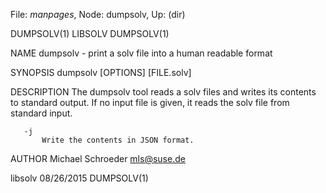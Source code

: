 File: *manpages*,  Node: dumpsolv,  Up: (dir)

DUMPSOLV(1)                         LIBSOLV                        DUMPSOLV(1)



NAME
       dumpsolv - print a solv file into a human readable format

SYNOPSIS
       dumpsolv [OPTIONS] [FILE.solv]

DESCRIPTION
       The dumpsolv tool reads a solv files and writes its contents to
       standard output. If no input file is given, it reads the solv file from
       standard input.

       -j
           Write the contents in JSON format.

AUTHOR
       Michael Schroeder <mls@suse.de>



libsolv                           08/26/2015                       DUMPSOLV(1)
